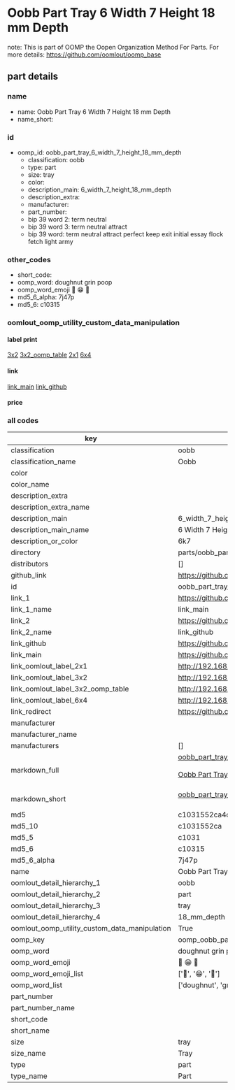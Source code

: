 # Oobb Part Tray 6 Width 7 Height 18 mm Depth  

note: This is part of OOMP the Oopen Organization Method For Parts. For more details: https://github.com/oomlout/oomp_base

##  part details
  







### name
* name: Oobb Part Tray 6 Width 7 Height 18 mm Depth
* name_short: 
### id
* oomp_id: oobb_part_tray_6_width_7_height_18_mm_depth
  * classification: oobb
  * type: part
  * size: tray
  * color: 
  * description_main: 6_width_7_height_18_mm_depth
  * description_extra: 
  * manufacturer: 
  * part_number: 
  * bip 39 word 2: term neutral
  * bip 39 word 3: term neutral attract
  * bip 39 word: term neutral attract perfect keep exit initial essay flock fetch light army

### other_codes
* short_code: 
* oomp_word: doughnut grin poop
* oomp_word_emoji :doughnut: :grin: :poop:
* md5_6_alpha: 7j47p
* md5_6: c10315






### oomlout_oomp_utility_custom_data_manipulation
#### label print
[3x2](http://192.168.1.245:1112/?label=oomp%207j47p)
[3x2_oomp_table](http://192.168.1.108:1112/?label=oomp%207j47p)
[2x1](http://192.168.1.242:1112/?label=oomp%207j47p)
[6x4](http://192.168.1.55:1112/?label=oomp%207j47p)    

#### link

[link_main](https://github.com/oomlout/oomlout_oomp_version_1_messy/tree/main/parts/oobb_part_tray_6_width_7_height_18_mm_depth) [link_github](https://github.com/oomlout/oomlout_oomp_version_1_messy/tree/main/parts/oobb_part_tray_6_width_7_height_18_mm_depth)                             

#### price







### all codes 
| key | value |  
| --- | --- |  
| classification | oobb |  
| classification_name | Oobb |  
| color |  |  
| color_name |  |  
| description_extra |  |  
| description_extra_name |  |  
| description_main | 6_width_7_height_18_mm_depth |  
| description_main_name | 6 Width 7 Height 18 mm Depth |  
| description_or_color | 6k7 |  
| directory | parts/oobb_part_tray_6_width_7_height_18_mm_depth |  
| distributors | [] |  
| github_link | https://github.com/oomlout/oomlout_oomp_part_src/tree/main/parts/oobb_part_tray_6_width_7_height_18_mm_depth |  
| id | oobb_part_tray_6_width_7_height_18_mm_depth |  
| link_1 | https://github.com/oomlout/oomlout_oomp_version_1_messy/tree/main/parts/oobb_part_tray_6_width_7_height_18_mm_depth |  
| link_1_name | link_main |  
| link_2 | https://github.com/oomlout/oomlout_oomp_version_1_messy/tree/main/parts/oobb_part_tray_6_width_7_height_18_mm_depth |  
| link_2_name | link_github |  
| link_github | https://github.com/oomlout/oomlout_oomp_version_1_messy/tree/main/parts/oobb_part_tray_6_width_7_height_18_mm_depth |  
| link_main | https://github.com/oomlout/oomlout_oomp_version_1_messy/tree/main/parts/oobb_part_tray_6_width_7_height_18_mm_depth |  
| link_oomlout_label_2x1 | http://192.168.1.242:1112/?label=oomp%207j47p |  
| link_oomlout_label_3x2 | http://192.168.1.245:1112/?label=oomp%207j47p |  
| link_oomlout_label_3x2_oomp_table | http://192.168.1.108:1112/?label=oomp%207j47p |  
| link_oomlout_label_6x4 | http://192.168.1.55:1112/?label=oomp%207j47p |  
| link_redirect | https://github.com/oomlout/oomlout_oomp_version_1_messy/tree/main/parts/oobb_part_tray_6_width_7_height_18_mm_depth |  
| manufacturer |  |  
| manufacturer_name |  |  
| manufacturers | [] |  
| markdown_full | [oobb_part_tray_6_width_7_height_18_mm_depth](none)<br>[](none)<br>[Oobb Part Tray 6 Width 7 Height 18 Mm Depth](none)<br><br> |  
| markdown_short | [oobb_part_tray_6_width_7_height_18_mm_depth](none)<br><br> |  
| md5 | c1031552ca4d2e7d3fbcea301da53efb |  
| md5_10 | c1031552ca |  
| md5_5 | c1031 |  
| md5_6 | c10315 |  
| md5_6_alpha | 7j47p |  
| name | Oobb Part Tray 6 Width 7 Height 18 mm Depth |  
| oomlout_detail_hierarchy_1 | oobb |  
| oomlout_detail_hierarchy_2 | part |  
| oomlout_detail_hierarchy_3 | tray |  
| oomlout_detail_hierarchy_4 | 18_mm_depth |  
| oomlout_oomp_utility_custom_data_manipulation | True |  
| oomp_key | oomp_oobb_part_tray_6_width_7_height_18_mm_depth |  
| oomp_word | doughnut grin poop |  
| oomp_word_emoji | :doughnut: :grin: :poop: |  
| oomp_word_emoji_list | [':doughnut:', ':grin:', ':poop:'] |  
| oomp_word_list | ['doughnut', 'grin', 'poop'] |  
| part_number |  |  
| part_number_name |  |  
| short_code |  |  
| short_name |  |  
| size | tray |  
| size_name | Tray |  
| type | part |  
| type_name | Part |  
